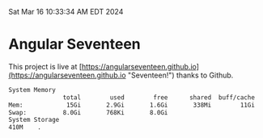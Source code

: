 Sat Mar 16 10:33:34 AM EDT 2024

# Angular Seventeen


This project is live at [https://angularseventeen.github.io](https://angularseventeen.github.io "Seventeen!") thanks to Github.

```bash
System Memory
               total        used        free      shared  buff/cache   available
Mem:            15Gi       2.9Gi       1.6Gi       338Mi        11Gi        12Gi
Swap:          8.0Gi       768Ki       8.0Gi
System Storage
410M	.
```
```bash
